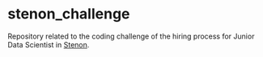 # stenon_challenge
Repository related to the coding challenge of the hiring process for Junior Data Scientist in [Stenon](https://stenon.io/en/). 
